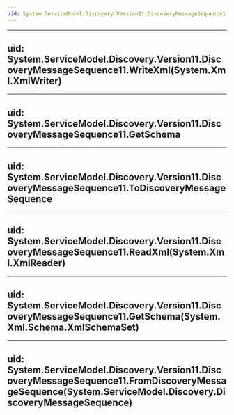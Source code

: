 ```yaml
---
uid: System.ServiceModel.Discovery.Version11.DiscoveryMessageSequence11
---
```


---
uid: System.ServiceModel.Discovery.Version11.DiscoveryMessageSequence11.WriteXml(System.Xml.XmlWriter)
---

---
uid: System.ServiceModel.Discovery.Version11.DiscoveryMessageSequence11.GetSchema
---

---
uid: System.ServiceModel.Discovery.Version11.DiscoveryMessageSequence11.ToDiscoveryMessageSequence
---

---
uid: System.ServiceModel.Discovery.Version11.DiscoveryMessageSequence11.ReadXml(System.Xml.XmlReader)
---

---
uid: System.ServiceModel.Discovery.Version11.DiscoveryMessageSequence11.GetSchema(System.Xml.Schema.XmlSchemaSet)
---

---
uid: System.ServiceModel.Discovery.Version11.DiscoveryMessageSequence11.FromDiscoveryMessageSequence(System.ServiceModel.Discovery.DiscoveryMessageSequence)
---
